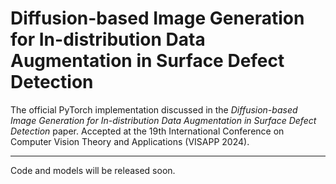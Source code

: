 # Diffusion-based Image Generation for In-distribution Data Augmentation in Surface Defect Detection #

The official PyTorch implementation discussed in the *Diffusion-based Image Generation for In-distribution Data Augmentation in Surface Defect Detection* paper. Accepted at the 19th International Conference on Computer Vision Theory and Applications (VISAPP 2024).

---

Code and models will be released soon.